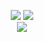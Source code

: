 
<div style="text-align: center;">

![](https://github-readme-stats.vercel.app/api?username=I-vasilich-I&theme=tokyonight&hide_border=true&include_all_commits=false&count_private=true)
![](https://github-readme-streak-stats.herokuapp.com/?user=I-vasilich-I&theme=tokyonight&hide_border=true)<br/>
![](https://github-readme-stats.vercel.app/api/top-langs/?username=I-vasilich-I&theme=tokyonight&hide_border=true&include_all_commits=false&count_private=true&layout=compact)

</div>